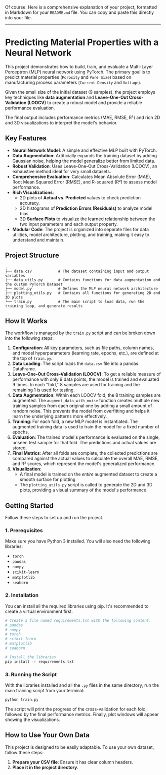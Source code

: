 Of course. Here is a comprehensive explanation of your project, formatted in Markdown for your `README.md` file. You can copy and paste this directly into your file.

---

# Predicting Material Properties with a Neural Network

This project demonstrates how to build, train, and evaluate a Multi-Layer Perceptron (MLP) neural network using PyTorch. The primary goal is to predict material properties (`Porosity` and `Pore Size`) based on manufacturing process parameters (`Current Density` and `Voltage`).

Given the small size of the initial dataset (9 samples), the project employs key techniques like **data augmentation** and **Leave-One-Out Cross-Validation (LOOCV)** to create a robust model and provide a reliable performance evaluation.

The final output includes performance metrics (MAE, RMSE, R²) and rich 2D and 3D visualizations to interpret the model's behavior.

## Key Features

-   **Neural Network Model**: A simple and effective MLP built with PyTorch.
-   **Data Augmentation**: Artificially expands the training dataset by adding Gaussian noise, helping the model generalize better from limited data.
-   **Robust Validation**: Uses Leave-One-Out Cross-Validation (LOOCV), an exhaustive method ideal for very small datasets.
-   **Comprehensive Evaluation**: Calculates Mean Absolute Error (MAE), Root Mean Squared Error (RMSE), and R-squared (R²) to assess model performance.
-   **Rich Visualizations**:
    -   2D plots of **Actual vs. Predicted** values to check prediction accuracy.
    -   2D histograms of **Prediction Errors (Residuals)** to analyze model bias.
    -   3D **Surface Plots** to visualize the learned relationship between the two input parameters and each output property.
-   **Modular Code**: The project is organized into separate files for data utilities, model architecture, plotting, and training, making it easy to understand and maintain.

## Project Structure

```
.
├── data.csv            # The dataset containing input and output variables
├── data_utils.py       # Contains functions for data augmentation and the custom PyTorch Dataset
├── model.py            # Defines the MLP neural network architecture
├── plotting_utils.py   # Contains all functions for generating 2D and 3D plots
└── train.py            # The main script to load data, run the training loop, and generate results
```

## How It Works

The workflow is managed by the `train.py` script and can be broken down into the following steps:

1.  **Configuration**: All key parameters, such as file paths, column names, and model hyperparameters (learning rate, epochs, etc.), are defined at the top of `train.py`.
2.  **Data Loading**: The script loads the `data.csv` file into a pandas DataFrame.
3.  **Leave-One-Out Cross-Validation (LOOCV)**: To get a reliable measure of performance with only 9 data points, the model is trained and evaluated 9 times. In each "fold," 8 samples are used for training and the remaining 1 is used for testing.
4.  **Data Augmentation**: Within each LOOCV fold, the 8 training samples are augmented. The `augment_data_with_noise` function creates multiple new training samples from each original one by adding a small amount of random noise. This prevents the model from overfitting and helps it learn the underlying patterns more effectively.
5.  **Training**: For each fold, a new MLP model is instantiated. The augmented training data is used to train the model for a fixed number of epochs.
6.  **Evaluation**: The trained model's performance is evaluated on the single, unseen test sample for that fold. The predictions and actual values are stored.
7.  **Final Metrics**: After all folds are complete, the collected predictions are compared against the actual values to calculate the overall MAE, RMSE, and R² scores, which represent the model's generalized performance.
8.  **Visualization**:
    -   A final model is trained on the *entire* augmented dataset to create a smooth surface for plotting.
    -   The `plotting_utils.py` script is called to generate the 2D and 3D plots, providing a visual summary of the model's performance.

## Getting Started

Follow these steps to set up and run the project.

### 1. Prerequisites

Make sure you have Python 3 installed. You will also need the following libraries:

-   `torch`
-   `pandas`
-   `numpy`
-   `scikit-learn`
-   `matplotlib`
-   `seaborn`

### 2. Installation

You can install all the required libraries using pip. It's recommended to create a virtual environment first.

```bash
# Create a file named requirements.txt with the following content:
# pandas
# numpy
# torch
# scikit-learn
# matplotlib
# seaborn

# Install the libraries
pip install -r requirements.txt
```

### 3. Running the Script

With the libraries installed and all the `.py` files in the same directory, run the main training script from your terminal:

```bash
python train.py
```

The script will print the progress of the cross-validation for each fold, followed by the final performance metrics. Finally, plot windows will appear showing the visualizations.

## How to Use Your Own Data

This project is designed to be easily adaptable. To use your own dataset, follow these steps:

1.  **Prepare your CSV file**: Ensure it has clear column headers.
2.  **Place it in the project directory**.

